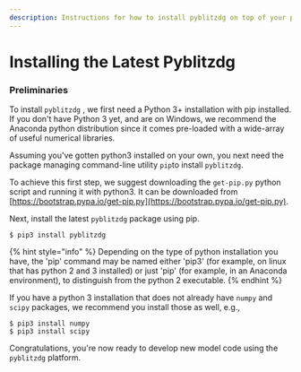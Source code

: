 ```yaml
---
description: Instructions for how to install pyblitzdg on top of your python environment
---
```


# Installing the Latest Pyblitzdg

### Preliminaries

To install `pyblitzdg` , we first need a Python 3+ installation with pip installed. If you don't have Python 3 yet, and are on Windows, we recommend the Anaconda python distribution since it comes pre-loaded with a wide-array of useful numerical libraries.

Assuming you've gotten python3 installed on your own, you next need the package managing command-line utility `pip`to install `pyblitzdg`.

To achieve this first step, we suggest downloading the `get-pip.py` python script and running it with python3. It can be downloaded from [https://bootstrap.pypa.io/get-pip.py](https://bootstrap.pypa.io/get-pip.py).

Next, install the latest `pyblitzdg` package using pip.

```
$ pip3 install pyblitzdg
```

{% hint style="info" %}
 Depending on the type of python installation you have, the 'pip' command may be named either 'pip3' \(for example, on linux that has python 2 and 3 installed\) or just 'pip' \(for example, in an Anaconda environment\), to distinguish from the python 2 executable.
{% endhint %}

If you have a python 3 installation that does not already have `numpy` and `scipy` packages, we recommend you install those as well, e.g.,

```
$ pip3 install numpy
$ pip3 install scipy
```

Congratulations, you're now ready to develop new model code using the `pyblitzdg` platform.

